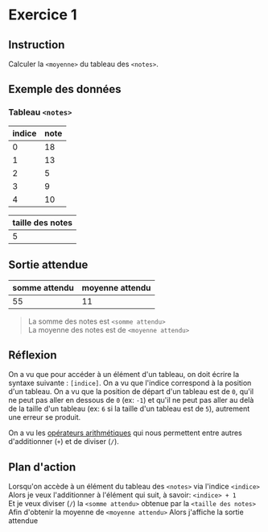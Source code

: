 # Exercice 1

## Instruction

Calculer la `<moyenne>` du tableau des `<notes>`.

## Exemple des données

### Tableau `<notes>`

| indice | note |
| ------ | ---- |
| 0      | 18   |
| 1      | 13   |
| 2      | 5    |
| 3      | 9    |
| 4      | 10   |

| taille des notes |
| ---------------- |
| 5                |

## Sortie attendue

| somme attendu | moyenne attendu |
| ------------- | --------------- |
| 55            | 11              |

> La somme des notes est `<somme attendu>`  
> La moyenne des notes est de `<moyenne attendu>`

## Réflexion

On a vu que pour accéder à un élément d'un tableau, on doit écrire la syntaxe
suivante : `[indice]`.
On a vu que l'indice correspond à la position d'un tableau.
On a vu que la position de départ d'un tableau est de `0`, qu'il ne peut pas
aller en dessous de `0` (ex: `-1`) et qu'il ne peut pas aller au delà de la
taille d'un tableau (ex: `6` si la taille d'un tableau est de `5`), autrement
une erreur se produit.

On a vu les [opérateurs arithmétiques](https://www.php.net/manual/fr/language.operators.arithmetic.php)
qui nous permettent entre autres d'additionner (`+`) et de diviser (`/`).

## Plan d'action

Lorsqu'on accède à un élément du tableau des `<notes>` via l'indice `<indice>`  
Alors je veux l'additionner à l'élément qui suit, à savoir: `<indice> + 1`  
Et je veux diviser (`/`) la `<somme attendu>` obtenue par la `<taille des notes>`  
Afin d'obtenir la moyenne de `<moyenne attendu>`
Alors j'affiche la sortie attendue
